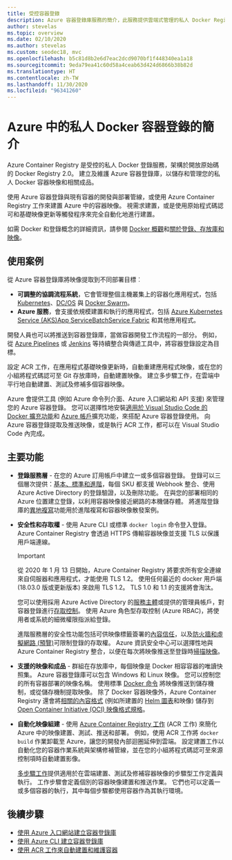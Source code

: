 ```yaml
---
title: 受控容器登錄
description: Azure 容器登錄庫服務的簡介，此服務提供雲端式管理的私人 Docker Registry。
author: stevelas
ms.topic: overview
ms.date: 02/10/2020
ms.author: stevelas
ms.custom: seodec18, mvc
ms.openlocfilehash: b5c81d8b2e6d7eac2dcd9070bf1f448340ea1a18
ms.sourcegitcommit: 9eda79ea41c60d58a4ceab63d424d6866b38b82d
ms.translationtype: HT
ms.contentlocale: zh-TW
ms.lasthandoff: 11/30/2020
ms.locfileid: "96341260"
---
```

# <a name="introduction-to-private-docker-container-registries-in-azure"></a>Azure 中的私人 Docker 容器登錄的簡介

Azure Container Registry 是受控的私人 Docker 登錄服務，架構於開放原始碼的 Docker Registry 2.0。 建立及維護 Azure 容器登錄庫，以儲存和管理您的私人 Docker 容器映像和相關成品。

使用 Azure 容器登錄與現有容器的開發與部署管線，或使用 Azure Container Registry 工作來建置 Azure 中的容器映像。 視需求建置，或是使用原始程式碼認可和基礎映像更新等觸發程序來完全自動化地進行建置。

如需 Docker 和登錄概念的詳細資訊，請參閱 [Docker 概觀](https://docs.docker.com/engine/docker-overview/)和[關於登錄、存放庫和映像](container-registry-concepts.md)。

## <a name="use-cases"></a>使用案例

從 Azure 容器登錄庫將映像提取到不同部署目標︰

* **可調整的協調流程系統**，它會管理整個主機叢集上的容器化應用程式，包括 [Kubernetes](https://kubernetes.io/docs/)、[DC/OS](https://docs.mesosphere.com/) 與 [Docker Swarm](https://docs.docker.com/get-started/swarm-deploy/)。
* **Azure 服務**，會支援依規模建置和執行的應用程式，包括 [Azure Kubernetes Service (AKS)](../aks/index.yml)[App Service](../app-service/index.yml)[Batch](../batch/index.yml)[Service Fabric](../service-fabric/index.yml) 和其他應用程式。

開發人員也可以將推送到容器登錄庫，當做容器開發工作流程的一部分。 例如，從 [Azure Pipelines](/azure/devops/pipelines/ecosystems/containers/acr-template) 或 [Jenkins](https://jenkins.io/) 等持續整合與傳遞工具中，將容器登錄設定為目標。

設定 ACR 工作，在應用程式基礎映像更新時，自動重建應用程式映像，或在您的小組將程式碼認可至 Git 存放庫時，自動建置映像。 建立多步驟工作，在雲端中平行地自動建置、測試及修補多個容器映像。

Azure 會提供工具 (例如 Azure 命令列介面、Azure 入口網站和 API 支援) 來管理您的 Azure 容器登錄。 您可以選擇性地安裝[適用於 Visual Studio Code 的 Docker 擴充功能](https://code.visualstudio.com/docs/azure/docker)和 [Azure 帳戶](https://marketplace.visualstudio.com/items?itemName=ms-vscode.azure-account)擴充功能，來搭配 Azure 容器登錄使用。 向 Azure 容器登錄提取及推送映像，或是執行 ACR 工作，都可以在 Visual Studio Code 內完成。

## <a name="key-features"></a>主要功能

* **登錄服務層** - 在您的 Azure 訂用帳戶中建立一或多個容器登錄。 登錄可以三個層次提供：[基本、標準和進階](container-registry-skus.md)，每個 SKU 都支援 Webhook 整合、使用 Azure Active Directory 的登錄驗證，以及刪除功能。 在與您的部署相同的 Azure 位置建立登錄，以利用容器映像接近網路的本機儲存體。 將進階登錄庫的[異地複寫](container-registry-geo-replication.md)功能用於進階複寫和容器映像散發案例。 

* **安全性和存取權** - 使用 Azure CLI 或標準 `docker login` 命令登入登錄。 Azure Container Registry 會透過 HTTPS 傳輸容器映像並支援 TLS 以保護用戶端連線。 

  > [!IMPORTANT]
  > 從 2020 年 1 月 13 日開始，Azure Container Registry 將要求所有安全連線來自伺服器和應用程式，才能使用 TLS 1.2。 使用任何最近的 docker 用戶端 (18.03.0 版或更新版本) 來啟用 TLS 1.2。 TLS 1.0 和 1.1 的支援將會淘汰。 

  您可以使用採用 Azure Active Directory 的[服務主體](../active-directory/develop/app-objects-and-service-principals.md)或提供的管理員帳戶，對容器登錄進行[存取控制](container-registry-authentication.md)。 使用 Azure 角色型存取控制 (Azure RBAC)，將使用者或系統的細微權限指派給登錄。

  進階服務層的安全性功能包括可供映像標籤簽署的[內容信任](container-registry-content-trust.md)，以及[防火牆和虛擬網路 (預覽)](container-registry-vnet.md)可限制登錄的存取權。 Azure 資訊安全中心可以選擇性地與 Azure Container Registry 整合，以便在每次將映像推送至登錄時[掃描映像](../security-center/defender-for-container-registries-introduction.md?bc=%2fazure%2fcontainer-registry%2fbreadcrumb%2ftoc.json&toc=%2fazure%2fcontainer-registry%2ftoc.json)。

* **支援的映像和成品** - 群組在存放庫中，每個映像是 Docker 相容容器的唯讀快照集。 Azure 容器登錄庫可以包含 Windows 和 Linux 映像。 您可以控制您的所有容器部署的映像名稱。 使用標準 [Docker 命令](https://docs.docker.com/engine/reference/commandline/) 將映像推送到儲存機制，或從儲存機制提取映像。 除了 Docker 容器映像外，Azure Container Registry 還會將[相關的內容格式](container-registry-image-formats.md) (例如所建置的 [Helm 圖表](container-registry-helm-repos.md)和映像) 儲存到 [Open Container Initiative (OCI) 映像格式規格](https://github.com/opencontainers/image-spec/blob/master/spec.md)。

* **自動化映像組建** - 使用 [Azure Container Registry 工作](container-registry-tasks-overview.md) (ACR 工作) 來簡化 Azure 中的映像建置、測試、推送和部署。 例如，使用 ACR 工作將 `docker build` 作業卸載至 Azure，讓您的開發內部迴圈延伸到雲端。 設定建置工作以自動化您的容器作業系統與架構修補管線，並在您的小組將程式碼認可至來源控制項時自動建置影像。

  [多步驟工作](container-registry-tasks-overview.md#multi-step-tasks)提供適用於在雲端建置、測試及修補容器映像的步驟型工作定義與執行。 工作步驟會定義個別的容器映像建置和推送作業。 它們也可以定義一或多個容器的執行，其中每個步驟都使用容器作為其執行環境。

## <a name="next-steps"></a>後續步驟

* [使用 Azure 入口網站建立容器登錄庫](container-registry-get-started-portal.md)
* [使用 Azure CLI 建立容器登錄庫](container-registry-get-started-azure-cli.md)
* [使用 ACR 工作來自動建置和維護容器](container-registry-tasks-overview.md)